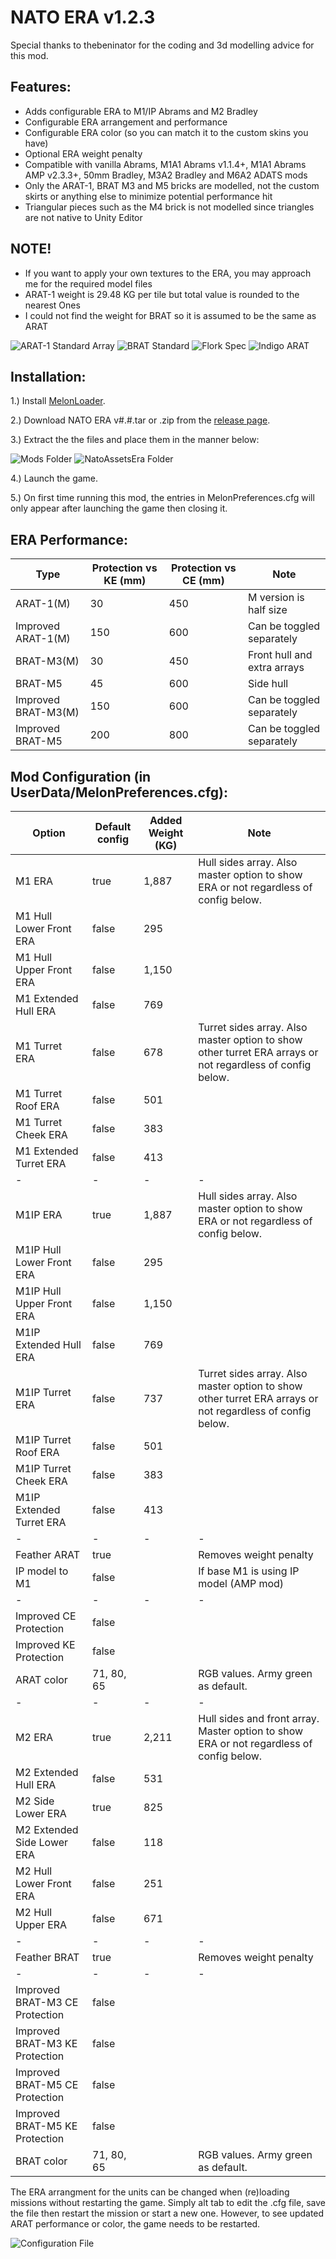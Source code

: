 # NATO ERA v1.2.3

Special thanks to thebeninator for the coding and 3d modelling advice for this mod.

## Features:
<p>
	<ul>
	<li>Adds configurable ERA to M1/IP Abrams and M2 Bradley</li>
	<li>Configurable ERA arrangement and performance</li>
	<li>Configurable ERA color (so you can match it to the custom skins you have)</li>
	<li>Optional ERA weight penalty</li>
	<li>Compatible with vanilla Abrams, M1A1 Abrams v1.1.4+, M1A1 Abrams AMP v2.3.3+, 50mm Bradley, M3A2 Bradley and M6A2 ADATS mods</li>
	<li>Only the ARAT-1, BRAT M3 and M5 bricks are modelled, not the custom skirts or anything else to minimize potential performance hit</li>
	<li>Triangular pieces such as the M4 brick is not modelled since triangles are not native to Unity Editor</li>
 	</ul>
</p>

## NOTE!
<p>
	<ul>
	<li>If you want to apply your own textures to the ERA, you may approach me for the required model files</li>
	<li>ARAT-1 weight is 29.48 KG per tile but total value is rounded to the nearest Ones</li>
	<li>I could not find the weight for BRAT so it is assumed to be the same as ARAT</li>
 	</ul>
</p>


![ARAT-1 Standard Array](https://github.com/Cyances/NATO-ERA/blob/main/Images/Standard%20ARAT-1.png)
![BRAT Standard](https://github.com/Cyances/NATO-ERA/blob/main/Images/Standard%20BRAT.png)
![Flork Spec](https://github.com/Cyances/NATO-ERA/blob/main/Images/Flork%20Spec.png)
![Indigo ARAT](https://github.com/Cyances/NATO-ERA/blob/main/Images/Indigo%20ARAT-1.png)

## Installation:
1.) Install [MelonLoader](https://github.com/LavaGang/MelonLoader/).

2.) Download NATO ERA v#.#.tar or .zip from the [release page](https://github.com/Cyances/NATO-ERA/releases).

3.) Extract the the files and place them in the manner below:

![Mods Folder](https://github.com/Cyances/NATO-ERA/blob/main/Images/Mods%20Folder.PNG)
![NatoAssetsEra Folder](https://github.com/Cyances/NATO-ERA/blob/main/Images/NatoEraAssets%20Folder%20v2.PNG)

4.) Launch the game.
   
5.) On first time running this mod, the entries in MelonPreferences.cfg will only appear after launching the game then closing it.

## ERA Performance:
| Type  | Protection vs KE (mm) | Protection vs CE (mm) | Note
| ------------- | ------------- | ------------- | ------------- | 
| ARAT-1(M) | 30  | 450  | M version is half size |
| Improved ARAT-1(M) | 150  | 600  | Can be toggled separately |
| BRAT-M3(M) | 30  | 450  | Front hull and extra arrays |
| BRAT-M5 | 45  | 600  | Side hull |
| Improved BRAT-M3(M) | 150  | 600  | Can be toggled separately |
| Improved BRAT-M5 | 200  | 800  | Can be toggled separately |


## Mod Configuration (in UserData/MelonPreferences.cfg):

| Option  | Default config | Added Weight (KG) | Note |
| ------------- | ------------- | ------------- |  ------------- | 
| M1 ERA  | true | 1,887 | Hull sides array. Also master option to show ERA or not regardless of config below. |
| M1 Hull Lower Front ERA  | false  | 295 |  |
| M1 Hull Upper Front ERA  | false  | 1,150 |  |
| M1 Extended Hull ERA | false  | 769 |  |
| M1 Turret ERA | false | 678 | Turret sides array. Also master option to show other turret ERA arrays or not regardless of config below. |
| M1 Turret Roof ERA | false | 501 |  |
| M1 Turret Cheek ERA | false | 383 |  |
| M1 Extended Turret ERA | false | 413 |  |
| - | - | - | - |
| M1IP ERA  | true | 1,887 | Hull sides array. Also master option to show ERA or not regardless of config below. |
| M1IP Hull Lower Front ERA  | false  | 295 |  |
| M1IP Hull Upper Front ERA  | false  | 1,150 |  |
| M1IP Extended Hull ERA | false  | 769 |  |
| M1IP Turret ERA | false | 737 | Turret sides array. Also master option to show other turret ERA arrays or not regardless of config below. |
| M1IP Turret Roof ERA | false | 501 |  |
| M1IP Turret Cheek ERA | false | 383 |  |
| M1IP Extended Turret ERA | false | 413 |  |
| - | - | - | - |
| Feather ARAT | true |  | Removes weight penalty |
| IP model to M1 | false |  | If base M1 is using IP model (AMP mod) |
| - | - | - | - |
| Improved CE Protection | false |  |  |
| Improved KE Protection | false |  |  |
| ARAT color | 71, 80, 65 |  | RGB values. Army green as default. |
| - | - | - | - |
| M2 ERA | true | 2,211 | Hull sides and front array. Master option to show ERA or not regardless of config below. |  |
| M2 Extended Hull ERA | false | 531 |  |  |
| M2 Side Lower  ERA  | true | 825 |  |  |
| M2 Extended Side Lower  ERA | false | 118 |  |  |
| M2 Hull Lower Front ERA | false | 251 |  |  |
| M2 Hull Upper ERA | false | 671 |  |  |
| - | - | - | - |
| Feather BRAT | true |  | Removes weight penalty |
| - | - | - | - |
| Improved BRAT-M3 CE Protection | false |  |  |
| Improved BRAT-M3 KE Protection | false |  |  |
| Improved BRAT-M5 CE Protection | false |  |  |
| Improved BRAT-M5 KE Protection | false |  |  |
| BRAT color | 71, 80, 65 |  | RGB values. Army green as default. |

The ERA arrangment for the units can be changed when (re)loading missions without restarting the game. Simply alt tab to edit the .cfg file, save the file then restart the mission or start a new one. However, to see updated ARAT performance or color, the game needs to be restarted.

![Configuration File](https://github.com/Cyances/NATO-ERA/blob/main/Images/NATO%20ERA%20MelonPreferences%20v2.PNG)
